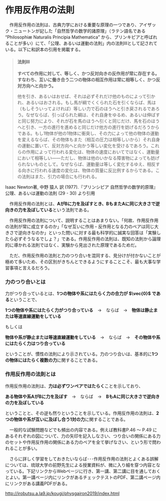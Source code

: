 # 作用反作用の法則

　作用反作用の法則は、古典力学における重要な原理の一つであり、アイザック・ニュートンが記した「自然哲学の数学的諸原理」（ラテン語名である “Philosophiæ Naturalis Principia Mathematica” から、プリンキピアと呼ばれることが多い）にて、「公理、あるいは運動の法則」内の法則Ⅲとして記されている。以下に和訳本の引用を掲載する。



> #### 法則Ⅲ
>
> **すべての作用に対して、等しく、かつ反対向きの反作用が常に存在する。すなわち、互いに働き合う二つの物体の相互作用は常に相等しく、かつ反対方向へと向かう。**
>
> 他を引き、あるいはおせば、それは必ずそれだけ他のものによって引かれ、あるいはおされる。もし馬が綱でくくられた石を引くならば、馬は（もしそういってよければ）等しい力で石のほうへと引き戻されるであろう。なぜならば、引っぱられた綱は、それ自身をゆるめ、あるいは伸ばすと同じ努力により、それが石を馬のほうへ引くと同じだけ、馬を石のほうへと引き、一方の進行を進めると同じだけ他方の進行を妨げるだろうからである。もし1物体が他の1物体に衝突し、その力によって他の物体の運動を変えるならば、その物体もまた（相互の圧力は相等しいから）それ自身の運動に置いて、反対方向へと向かう等しい変化を受けるであろう。これらの作用によって行われる変化は、物体の速度においてではなく、運動量において相等しい――ただし、物体は他のいかなる障害物によっても妨げられないものとして。なぜならば、運動量は等しく変化するゆえ、相反する向きに行われる速度の変化は、物体の質量に反比例するからである。この法則はまた、引力の場合にも行われる。

Isaac Newton著, 中野 猿人 訳 (1977).『プリンシピア 自然哲学の数学的原理』　公理、あるいは運動の法則 (29 - 30) より引用



　作用反作用の法則とは、**AがBに力を及ぼすとき、BもまたAに同じ大きさで逆向きの力を及ぼしている**という法則である。

　作用反作用の法則について、説明することはあまりない。「何故、作用反作用の法則が常に成立するのか」「なぜ互いに作用・反作用となる力のペアは同じ大きさで逆向きなのか」といった問いに対する最も科学的に誠実な回答は「実験したら必ずそうなるでしょ？」である。作用反作用の法則は、既知の法則から論理的に導かれる法則ではなく、実験から見出された原理であるためだ。

　ただ、作用反作用の法則と力のつり合いを混同する、見分けが付かないことが極めて多いため、その区別がきちんとできるようにすることこそ、最も大事な学習事項と言えるだろう。



### 力のつり合いとは

力がつり合っているとは、**1つの物体や系にはたらく力の合力が $\vec{0}$ である**ということで、

**1つの物体や系にはたらく力がつり合っている**　→　ならば　→　**物体は静止または等速直線運動をしている**

もしくは

**物体や系が静止または等速直線運動をしている**　→　ならば　→　**その物体や系にはたらく力はつり合っている**

ということが、慣性の法則により示されている。力のつり合いは、基本的に**1つの物体にはたらく複数の力**に関することである。



### 作用反作用の法則とは

作用反作用の法則は、**力は必ずワンペアではたらく**ことを示しており、

**ある物体や系AがBに力を及ぼす**　→　ならば　→　**BもAに同じ大きさで逆向きの力を及ぼしている**

ということと、その逆も然りということを示している。作用反作用の法則は、**2つの物体や系が互いに及ぼし合う1対の力**に関することである。



　一般的な試験問題などでも頻出の内容である。例えば教科書P.46 ～ P.49 にあるそれぞれの図について、力の矢印を記入しなさい、つり合いの関係にある力のセットや作用反作用の関係にある力のペアを全て挙げなさい、という形で問われることが多い。

　さらに詳しく学習をしておきたいならば･･･作用反作用の法則とよくある誤解については、琉球大学の前野先生による授業資料が、微に入り細を穿つ内容となっている。下記リンクからWebページに行き、第一講、第二講に目を通しておくとよい。第一講ページ内にリンクがあるチェックテストのPDF、第二講ページ内にリンクがある講義PDFがある。

http://irobutsu.a.la9.jp/kougi/physgairon2019/index.html